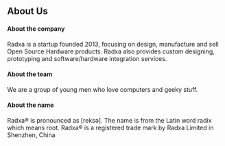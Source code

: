 ## About Us

#### About the company

Radxa is a startup founded 2013, focusing on design, manufacture and sell Open Source Hardware products. Radxa also provides custom designing, prototyping and software/hardware integration services.

#### About the team

We are a group of young men who love computers and geeky stuff.

#### About the name

Radxa® is pronounced as [reksə]. The name is from the Latin word radix which means root. Radxa® is a registered trade mark by Radxa Limited in Shenzhen, China 